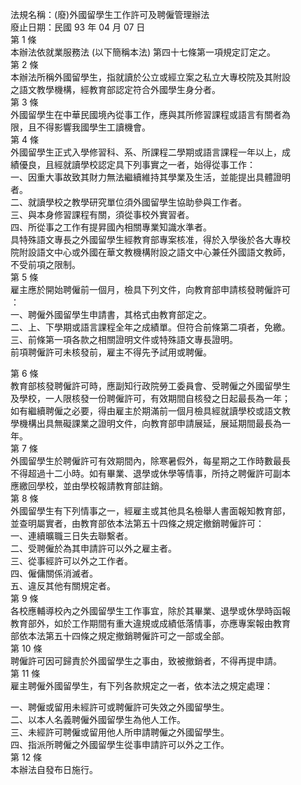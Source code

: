 法規名稱：(廢)外國留學生工作許可及聘僱管理辦法  
廢止日期：民國 93 年 04 月 07 日  
第 1 條  
本辦法依就業服務法 (以下簡稱本法) 第四十七條第一項規定訂定之。  
第 2 條  
本辦法所稱外國留學生，指就讀於公立或經立案之私立大專校院及其附設  
之語文教學機構，經教育部認定符合外國學生身分者。  
第 3 條  
外國留學生在中華民國境內從事工作，應與其所修習課程或語言有關者為  
限，且不得影響我國學生工讀機會。  
第 4 條  
外國留學生正式入學修習科、系、所課程二學期或語言課程一年以上，成  
績優良，且經就讀學校認定具下列事實之一者，始得從事工作：  
一、因重大事故致其財力無法繼續維持其學業及生活，並能提出具體證明  
者。  
二、就讀學校之教學研究單位須外國留學生協助參與工作者。  
三、與本身修習課程有關，須從事校外實習者。  
四、所從事之工作有提昇國內相關專業知識水準者。  
具特殊語文專長之外國留學生經教育部專案核准，得於入學後於各大專校  
院附設語文中心或外國在華文教機構附設之語文中心兼任外國語文教師，  
不受前項之限制。  
第 5 條  
雇主應於開始聘僱前一個月，檢具下列文件，向教育部申請核發聘僱許可  
：  
一、聘僱外國留學生申請書，其格式由教育部定之。  
二、上、下學期或語言課程全年之成績單。但符合前條第二項者，免繳。  
三、前條第一項各款之相關證明文件或特殊語文專長證明。  
前項聘僱許可未核發前，雇主不得先予試用或聘僱。  


第 6 條  
教育部核發聘僱許可時，應副知行政院勞工委員會、受聘僱之外國留學生  
及學校，一人限核發一份聘僱許可，有效期間自核發之日起最長為一年；  
如有繼續聘僱之必要，得由雇主於期滿前一個月檢具經就讀學校或語文教  
學機構出具無礙課業之證明文件，向教育部申請展延，展延期間最長為一  
年。  
第 7 條  
外國留學生於聘僱許可有效期間內，除寒暑假外，每星期之工作時數最長  
不得超過十二小時。如有畢業、退學或休學等情事，所持之聘僱許可副本  
應繳回學校，並由學校報請教育部註銷。  
第 8 條  
外國留學生有下列情事之一，經雇主或其他具名檢舉人書面報知教育部，  
並查明屬實者，由教育部依本法第五十四條之規定撤銷聘僱許可：  
一、連續曠職三日失去聯繫者。  
二、受聘僱於為其申請許可以外之雇主者。  
三、從事經許可以外之工作者。  
四、僱傭關係消滅者。  
五、違反其他有關規定者。  
第 9 條  
各校應輔導校內之外國留學生工作事宜，除於其畢業、退學或休學時函報  
教育部外，如於工作期間有重大違規或成績低落情事，亦應專案報由教育  
部依本法第五十四條之規定撤銷聘僱許可之一部或全部。  
第 10 條  
聘僱許可因可歸責於外國留學生之事由，致被撤銷者，不得再提申請。  
第 11 條  
雇主聘僱外國留學生，有下列各款規定之一者，依本法之規定處理：  


一、聘僱或留用未經許可或聘僱許可失效之外國留學生。  
二、以本人名義聘僱外國留學生為他人工作。  
三、未經許可聘僱或留用他人所申請聘僱之外國留學生。  
四、指派所聘僱之外國留學生從事申請許可以外之工作。  
第 12 條  
本辦法自發布日施行。  


